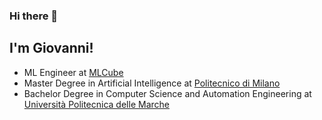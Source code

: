 ### Hi there 👋

I'm Giovanni!
--
- ML Engineer at [MLCube](https://www.mlcube.com/home_2/)
- Master Degree in Artificial Intelligence at [Politecnico di Milano](https://www.polimi.it/)
- Bachelor Degree in Computer Science and Automation Engineering at [Università Politecnica delle Marche](https://www.univpm.it/Entra/)
